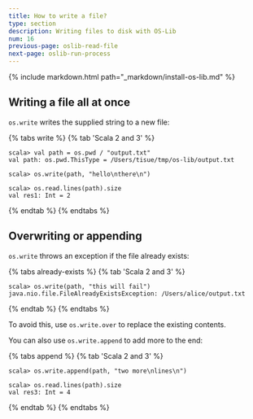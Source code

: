 ```yaml
---
title: How to write a file?
type: section
description: Writing files to disk with OS-Lib
num: 16
previous-page: oslib-read-file
next-page: oslib-run-process
---
```


{% include markdown.html path="_markdown/install-os-lib.md" %}

## Writing a file all at once

`os.write` writes the supplied string to a new file:

{% tabs write %}
{% tab 'Scala 2 and 3' %}
```
scala> val path = os.pwd / "output.txt"
val path: os.pwd.ThisType = /Users/tisue/tmp/os-lib/output.txt

scala> os.write(path, "hello\nthere\n")

scala> os.read.lines(path).size
val res1: Int = 2
```
{% endtab %}
{% endtabs %}

## Overwriting or appending

`os.write` throws an exception if the file already exists:

{% tabs already-exists %}
{% tab 'Scala 2 and 3' %}
```
scala> os.write(path, "this will fail")
java.nio.file.FileAlreadyExistsException: /Users/alice/output.txt
```
{% endtab %}
{% endtabs %}

To avoid this, use `os.write.over` to replace the existing
contents.

You can also use `os.write.append` to add more to the end:

{% tabs append %}
{% tab 'Scala 2 and 3' %}
```
scala> os.write.append(path, "two more\nlines\n")

scala> os.read.lines(path).size
val res3: Int = 4
```
{% endtab %}
{% endtabs %}
